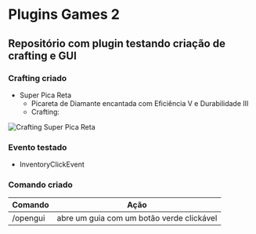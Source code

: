 # Plugins Games 2
## Repositório com plugin testando criação de crafting e GUI

### Crafting criado

- Super Pica Reta
  - Picareta de Diamante encantada com Eficiência V e Durabilidade III
  - Crafting:
  
![Crafting Super Pica Reta](https://i.imgur.com/u4EFZjH.png "Crafting da Super Pica Reta")

### Evento testado

- InventoryClickEvent

### Comando criado

| Comando | Ação |
| ------ | ------ | 
| /opengui | abre um guia com um botão verde clickável |
